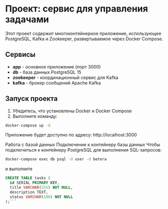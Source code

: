 # Проект: сервис для управления задачами

Этот проект содержит многоконтейнерное приложение, использующее PostgreSQL, Kafka и Zookeeper, развертываемое через Docker Compose.

## Сервисы

- **app** - основное приложение (порт 3000)
- **db** - база данных PostgreSQL 15
- **zookeeper** - координационный сервис для Kafka
- **kafka** - брокер сообщений Apache Kafka

## Запуск проекта

1. Убедитесь, что установлены Docker и Docker Compose
2. Выполните команду:
```bash
docker-compose up -d
```
Приложение будет доступно по адресу: http://localhost:3000

Работа с базой данных
Подключение к контейнеру базы данных
Чтобы подключиться к контейнеру PostgreSQL для выполнения SQL-запросов:


```bash
docker-compose exec db psql -U user -d betera
```

и выполните
```sql
CREATE TABLE tasks (
  id SERIAL PRIMARY KEY,
  title VARCHAR(255) NOT NULL,
  description TEXT,
  status VARCHAR(100) NOT NULL
);```



